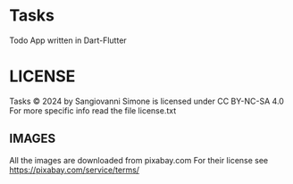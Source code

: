 # Tasks
 Todo App written in Dart-Flutter

# LICENSE
 Tasks © 2024 by Sangiovanni Simone is licensed under CC BY-NC-SA 4.0
 For more specific info read the file license.txt
 
## IMAGES
 All the images are downloaded from pixabay.com
 For their license see https://pixabay.com/service/terms/